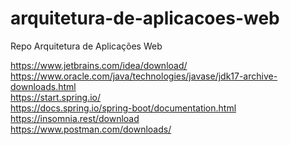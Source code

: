 # arquitetura-de-aplicacoes-web
Repo Arquitetura de Aplicações Web

https://www.jetbrains.com/idea/download/
<br>https://www.oracle.com/java/technologies/javase/jdk17-archive-downloads.html
<br>https://start.spring.io/
<br>https://docs.spring.io/spring-boot/documentation.html
<br>https://insomnia.rest/download
<br>https://www.postman.com/downloads/
